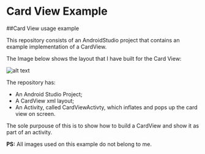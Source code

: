 # Card View Example

##Card View usage example

This repository consists of an AndroidStudio project that contains an example implementation of a CardView.

The Image below shows the layout that I have built for the Card View:

![alt text][screenshot]

[screenshot]: http://i.imgur.com/vx5QCCu.png "Card View Screenshot"

The repository has:

* An Android Studio Project;
* A CardView xml layout;
* An Activity, called CardViewActivty, which inflates and pops up the card view on screen.

The sole purpouse of this is to show how to build a CardView and show it as part of an activity.

<b>PS:</b> All images used on this example do not belong to me. 
